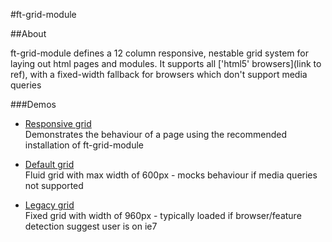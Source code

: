 #ft-grid-module

##About

ft-grid-module defines a 12 column responsive, nestable grid system for laying out html pages and modules.
It supports all ['html5' browsers](link to ref), with a fixed-width fallback for browsers which don't support media queries

###Demos

* [Responsive grid](demos/grid-responsive.html)  
    Demonstrates the behaviour of a page using the recommended installation of ft-grid-module

* [Default grid](demos/grid-default.html)  
    Fluid grid with max width of 600px - mocks behaviour if media queries not supported

* [Legacy grid](demos/grid-legacy.html)  
	Fixed grid with width of 960px - typically loaded if browser/feature detection suggest user is on ie7